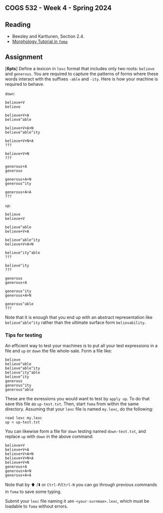 COGS 532 - Week 4 - Spring 2024
--------------------------------


Reading
-------

* Beesley and Karttunen, Section 2.4.
* [Morphology Tutorial in `foma`](https://fomafst.github.io/morphtut.html)


Assignment
----------

[**6pts**] Define a lexicon in `lexc` format that includes only two roots:
`believe` and `generous`. You are required to capture the patterns of forms
where these words interact with the suffixes `-able` and
`-ity`. Here is how your machine is required to behave.

`down`:

```
believe+V
believe

believe+V+A
believe^able

believe+V+A+N
believe^able^ity

believe+V+N+A
???

believe+V+N
???

generous+A
generous

generous+A+N
generous^ity

generous+A+A
???
```

`up`:

```
believe
believe+V

believe^able
believe+V+A

believe^able^ity
believe+V+A+N

believe^ity^able
???

believe^ity
???

generous
generous+A

generous^ity
generous+A+N

generous^able
???

```

Note that it is enough that you end up with an abstract representation
like `believe^able^ity` rather than the ultimate surface form `believability`.



### Tips for testing

An efficient way to test your machines is to put all your test expressions in a
file and `up` or `down` the file whole-sale. Form a file like:
```
believe
believe^able
believe^able^ity
believe^ity^able
believe^ity
generous
generous^ity
generous^able
```

These are the exressions you would want to test by `apply up`. To do that save
this file as `up-test.txt`. Then, start `foma` from within the
same directory. Assuming that your `lexc` file is named `my.lexc`, do the
following:

```
read lexc my.lexc
up < up-test.txt
```


You can likewise form a file for `down` testing named `down-test.txt`, and
replace `up` with `down` in the above command:

```
believe+V
believe+V+A
believe+V+A+N
believe+V+N+A
believe+V+N
generous+A
generous+A+N
generous+A+A
```

Note that by ⬆️ /⬇️  or `Ctrl-P`/`Ctrl-N`  you can go through previous commands in `foma` to
save some typing.

Submit your `lexc` file naming it `a04-<your-surnmae>.lexc`, which must be loadable
to `foma` without errors.
